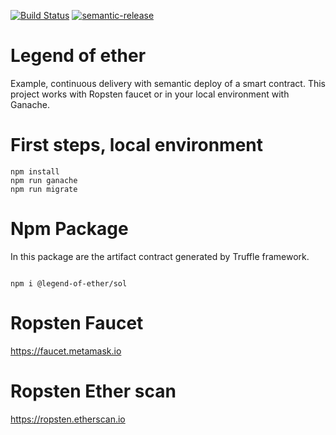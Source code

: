  [![Build Status](https://travis-ci.org/legend-of-ether/sol.svg?branch=master)](https://travis-ci.org/legend-of-ether/sol) [![semantic-release](https://img.shields.io/badge/%20%20%F0%9F%93%A6%F0%9F%9A%80-semantic--release-e10079.svg)](https://github.com/semantic-release/semantic-release)


# Legend of ether

Example, continuous delivery with semantic deploy of a smart contract. This project works with Ropsten faucet or in your local environment with Ganache.

# First steps, local environment

```
npm install
npm run ganache
npm run migrate
```

# Npm Package

In this package are the artifact contract generated by Truffle framework.


```

npm i @legend-of-ether/sol

```

# Ropsten Faucet

https://faucet.metamask.io

# Ropsten Ether scan

https://ropsten.etherscan.io